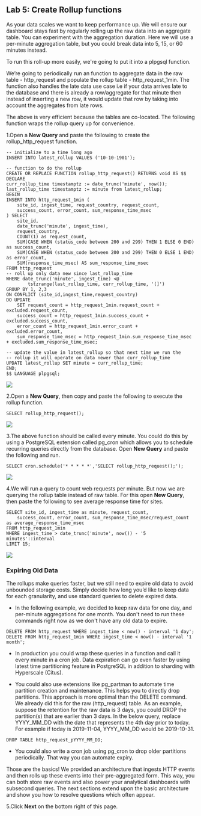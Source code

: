 ## **Lab 5: Create Rollup functions**

As your data scales we want to keep performance up. We will ensure our dashboard stays fast by regularly rolling up the raw data into an aggregate table. You can experiment with the aggregation duration. Here we will use a per-minute aggregation table, but you could break data into 5, 15, or 60 minutes instead.

To run this roll-up more easily, we're going to put it into a plpgsql function.

We’re going to periodically run an function to aggregate data in the raw table - http_request and populate the rollup table - http_request_1min. The function also handles the late data use case i.e if your data arrives late to the database and there is already a row/aggregate for that minute then instead of inserting a new row, it would update that row by taking into account the aggregates from late rows.

The above is very efficient because the tables are co-located. The following function wraps the rollup query up for convenience.


1.Open a **New Query** and paste the following to create the rollup_http_request function.

```
-- initialize to a time long ago
INSERT INTO latest_rollup VALUES ('10-10-1901');

-- function to do the rollup
CREATE OR REPLACE FUNCTION rollup_http_request() RETURNS void AS $$
DECLARE
curr_rollup_time timestamptz := date_trunc('minute', now());
last_rollup_time timestamptz := minute from latest_rollup;
BEGIN
INSERT INTO http_request_1min (
    site_id, ingest_time, request_country, request_count,
    success_count, error_count, sum_response_time_msec
) SELECT
    site_id,
    date_trunc('minute', ingest_time),
    request_country,
    COUNT(1) as request_count,
    SUM(CASE WHEN (status_code between 200 and 299) THEN 1 ELSE 0 END) as success_count,
    SUM(CASE WHEN (status_code between 200 and 299) THEN 0 ELSE 1 END) as error_count,
    SUM(response_time_msec) AS sum_response_time_msec
FROM http_request
-- roll up only data new since last_rollup_time
WHERE date_trunc('minute', ingest_time) <@
        tstzrange(last_rollup_time, curr_rollup_time, '(]')
GROUP BY 1, 2,3
ON CONFLICT (site_id,ingest_time,request_country)
DO UPDATE
    SET request_count = http_request_1min.request_count + excluded.request_count,
    success_count = http_request_1min.success_count + excluded.success_count,
    error_count = http_request_1min.error_count + excluded.error_count,
    sum_response_time_msec = http_request_1min.sum_response_time_msec + excluded.sum_response_time_msec;

-- update the value in latest_rollup so that next time we run the
-- rollup it will operate on data newer than curr_rollup_time
UPDATE latest_rollup SET minute = curr_rollup_time;
END;
$$ LANGUAGE plpgsql;
```

<kbd>![](images/1rollup.png)</kbd>

2.Open a **New Query**, then copy and paste the following to execute the rollup function.
```
SELECT rollup_http_request(); 
```

<kbd>![](images/query5rollup1.png)</kbd>


3.The above function should be called every minute. You could do this by using a PostgreSQL extension called pg_cron which allows you to schedule recurring queries directly from the database. Open **New Query** and paste the following and run.

```
SELECT cron.schedule('* * * * *','SELECT rollup_http_request();'); 
```

<kbd>![](images/schedule.png)</kbd>

4.We will run a query to count web requests per minute. But now we are querying the rollup table instead of raw table. For this open **New Query**, then paste the following to see average response time for sites.

```
SELECT site_id, ingest_time as minute, request_count,
    success_count, error_count, sum_response_time_msec/request_count as average_response_time_msec
FROM http_request_1min
WHERE ingest_time > date_trunc('minute', now()) - '5 minutes'::interval
LIMIT 15;
```

<kbd>![](images/lab5.png)</kbd>

### Expiring Old Data

The rollups make queries faster, but we still need to expire old data to avoid unbounded storage costs. Simply decide how long you’d like to keep data for each granularity, and use standard queries to delete expired data. 

- In the following example, we decided to keep raw data for one day, and per-minute aggregations for one month. You don't need to run these commands right now as we don't have any old data to expire.

```
DELETE FROM http_request WHERE ingest_time < now() - interval '1 day';
DELETE FROM http_request_1min WHERE ingest_time < now() - interval '1 month';
``` 

-  In production you could wrap these queries in a function and call it every minute in a cron job. Data expiration can go even faster by using latest time partitioning feature in PostgreSQL in addition to sharding with Hyperscale (Citus).

- You could also use extensions like pg_partman to automate time partition creation and maintenance. This helps you to directly drop partitions. This approach is more optimal than the DELETE command. We already did this for the raw (http_request) table. As an example, suppose the retention for the raw data is 3 days, you could DROP the partition(s) that are earlier than 3 days. In the below query, replace YYYY_MM_DD with the date that represents the 4th day prior to today. For example if today is 2019-11-04, YYYY_MM_DD would be 2019-10-31.

```
DROP TABLE http_request_pYYYY_MM_DD;
```

- You could also write a cron job using pg_cron to drop older partitions periodically. That way you can automate expiry.

Those are the basics! We provided an architecture that ingests HTTP events and then rolls up these events into their pre-aggregated form. This way, you can both store raw events and also power your analytical dashboards with subsecond queries.
The next sections extend upon the basic architecture and show you how to resolve questions which often appear.

5.Click **Next** on the bottom right of this page.
